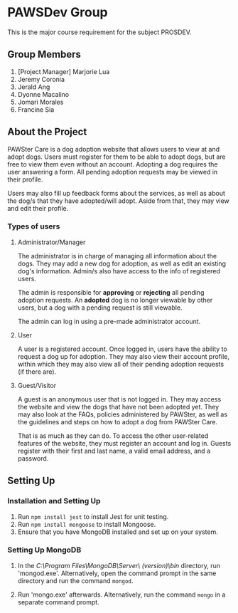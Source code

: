 # PAWSDev Group
This is the major course requirement for the subject PROSDEV. 

## Group Members
1. [Project Manager] Marjorie Lua
2. Jeremy Coronia
3. Jerald Ang
4. Dyonne Macalino
5. Jomari Morales
6. Francine Sia

## About the Project
PAWSter Care is a dog adoption website that allows users to view at and adopt dogs. Users must register for them to be able to adopt dogs, but are free to view them even without an account. Adopting a dog requires the user answering a form. All pending adoption requests may be viewed in their profile.

Users may also fill up feedback forms about the services, as well as about the dog/s that they have adopted/will adopt. Aside from that, they may view and edit their profile.

### Types of users
1. Administrator/Manager

    The administrator is in charge of managing all information about the dogs. They may add a new dog for adoption, as well as edit an existing dog's information. Admin/s also have access to the info of registered users. 

    The admin is responsible for **approving** or **rejecting** all pending adoption requests. An **adopted** dog is no longer viewable by other users, but a dog with a pending request is still viewable. 

    The admin can log in using a pre-made administrator account. 

2. User

    A user is a registered account. Once logged in, users have the ability to request a dog up for adoption. They may also view their account profile, within which they may also view all of their pending adoption requests (if there are).

3. Guest/Visitor

    A guest is an anonymous user that is not logged in. They may access the website and view the dogs that have not been adopted yet. They may also look at the FAQs, policies administered by PAWSter, as well as the guidelines and steps on how to adopt a dog from PAWSter Care.

    That is as much as they can do. To access the other user-related features of the website, they must register an account and log in. Guests register with their first and last name, a valid email address, and a password.

## Setting Up
### Installation and Setting Up
1. Run `npm install jest` to install Jest for unit testing.
2. Run `npm install mongoose` to install Mongoose.
3. Ensure that you have MongoDB installed and set up on your system. 

### Setting Up MongoDB
1. In the *C:\Program Files\MongoDB\Server\ (version)\bin* directory, run 'mongod.exe'. Alternatively, open the command prompt in the same directory and run the command `mongod`.

2. Run 'mongo.exe' afterwards. Alternatively, run the command `mongo` in a separate command prompt. 